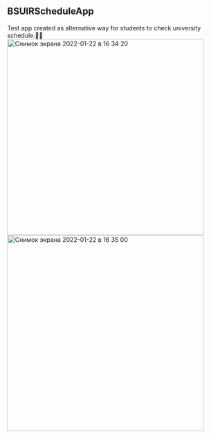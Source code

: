 ## BSUIRScheduleApp

Test app created as alternative way for students to check university schedule.👨‍🎓
<img width="454" alt="Снимок экрана 2022-01-22 в 16 34 20" src="https://user-images.githubusercontent.com/77303319/151382420-0ac95af9-0f4f-40ca-83e3-8119a1dca240.png">
<img width="454" alt="Снимок экрана 2022-01-22 в 16 35 00" src="https://user-images.githubusercontent.com/77303319/151382445-43075ac8-703c-4519-ae61-39a64dda0377.png">
